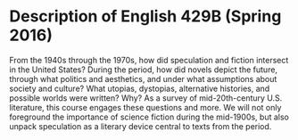 # Description of English 429B (Spring 2016) 

From the 1940s through the 1970s, how did speculation and fiction intersect in the United States? During the period, how did novels depict the future, through what politics and aesthetics, and under what assumptions about society and culture? What utopias, dystopias, alternative histories, and possible worlds were written? Why? As a survey of mid-20th-century U.S. literature, this course engages these questions and more. We will not only foreground the importance of science fiction during the mid-1900s, but also unpack speculation as a literary device central to texts from the period.     
